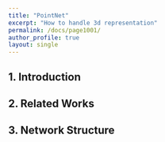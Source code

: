 ```yaml
---
title: "PointNet"
excerpt: "How to handle 3d representation"
permalink: /docs/page1001/
author_profile: true
layout: single
---
```

## 1. Introduction

## 2. Related Works

## 3. Network Structure